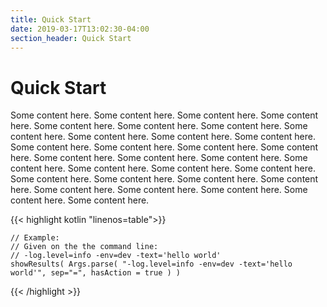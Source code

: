 ```yaml
---
title: Quick Start
date: 2019-03-17T13:02:30-04:00
section_header: Quick Start
---
```



# Quick Start
Some content here. Some content here. Some content here. Some content here. Some content here. Some content here. Some content here. Some content here. Some content here. Some content here. Some content here. Some content here. Some content here. Some content here. Some content here. Some content here. Some content here. Some content here. Some content here. Some content here. Some content here. Some content here. Some content here. Some content here. Some content here. Some content here. Some content here. Some content here. Some content here. Some content here. Some content here. 

{{< highlight kotlin "linenos=table">}}

    // Example:
    // Given on the the command line:
    // -log.level=info -env=dev -text='hello world'
    showResults( Args.parse( "-log.level=info -env=dev -text='hello world'", sep="=", hasAction = true ) )

{{< /highlight >}}